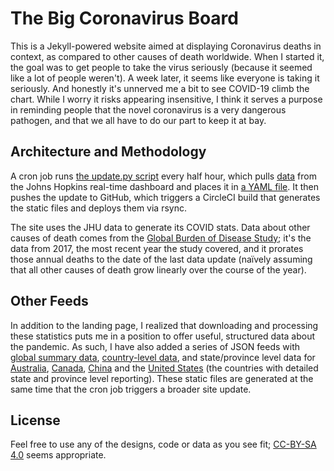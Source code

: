 # The Big Coronavirus Board

This is a Jekyll-powered website aimed at displaying Coronavirus deaths in context, as compared to other causes of death worldwide. When I started it, the goal was to get people to take the virus seriously (because it seemed like a lot of people weren't). A week later, it seems like everyone is taking it seriously. And honestly it's unnerved me a bit to see COVID-19 climb the chart. While I worry it risks appearing insensitive, I think it serves a purpose in reminding people that the novel coronavirus is a very dangerous pathogen, and that we all have to do our part to keep it at bay. 

## Architecture and Methodology

A cron job runs [the update.py script](https://github.com/joeycastillo/thebigboard.cc/blob/master/scripts/update.py) every half hour, which pulls [data](https://opendata.arcgis.com/datasets/bbb2e4f589ba40d692fab712ae37b9ac_1.csv) from the Johns Hopkins real-time dashboard and places it in [a YAML file](https://github.com/joeycastillo/thebigboard.cc/blob/master/_data/covid.yml). It then pushes the update to GitHub, which triggers a CircleCI build that generates the static files and deploys them via rsync.

The site uses the JHU data to generate its COVID stats. Data about other causes of death comes from the [Global Burden of Disease Study](http://ghdx.healthdata.org/gbd-2017); it's the data from 2017, the most recent year the study covered, and it prorates those annual deaths to the date of the last data update (naïvely assuming that all other causes of death grow linearly over the course of the year). 

## Other Feeds

In addition to the landing page, I realized that downloading and processing these statistics puts me in a position to offer useful, structured data about the pandemic. As such, I have also added a series of JSON feeds with [global summary data](http://www.thebigboard.cc/feeds/v1/global.json), [country-level data](http://www.thebigboard.cc/feeds/v1/countries.json), and state/province level data for [Australia](http://www.thebigboard.cc/feeds/v1/australia.json), [Canada](http://www.thebigboard.cc/feeds/v1/canada.json), [China](http://www.thebigboard.cc/feeds/v1/china.json) and the [United States](http://www.thebigboard.cc/feeds/v1/us.json) (the countries with detailed state and province level reporting). These static files are generated at the same time that the cron job triggers a broader site update. 

## License

Feel free to use any of the designs, code or data as you see fit; [CC-BY-SA 4.0](https://creativecommons.org/licenses/by-sa/4.0/) seems appropriate.
